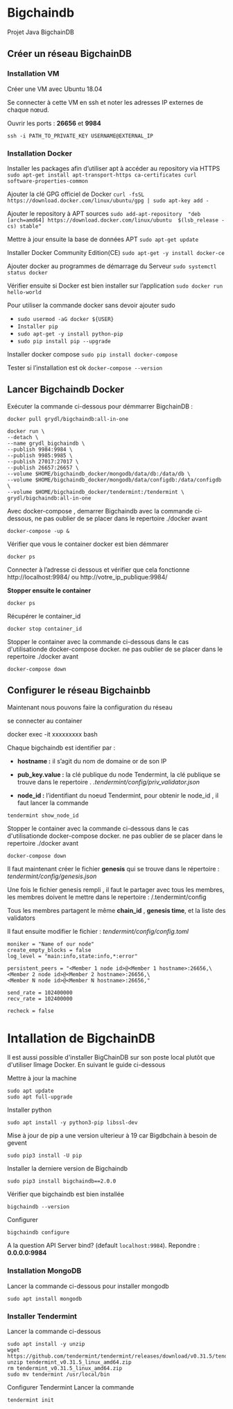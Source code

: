 # Bigchaindb
Projet Java BigchainDB

## Créer un réseau BigchainDB

### Installation VM

Créer une VM avec Ubuntu 18.04

Se connecter à cette VM en ssh et noter les adresses IP externes de chaque nœud.

Ouvrir les ports  : **26656**  et  **9984**

``ssh -i PATH_TO_PRIVATE_KEY USERNAME@EXTERNAL_IP``

### Installation Docker

Installer les packages afin d’utiliser apt à accéder au repository  via HTTPS
``sudo apt-get install apt-transport-https ca-certificates curl software-properties-common``

Ajouter la clé GPG officiel de Docker
``curl -fsSL https://download.docker.com/linux/ubuntu/gpg | sudo apt-key add -``

Ajouter le repository à APT sources
``sudo add-apt-repository  "deb [arch=amd64] https://download.docker.com/linux/ubuntu  $(lsb_release -cs) stable"``

Mettre à jour ensuite la base de données APT
``sudo apt-get update``

Installer Docker Community Edition(CE)
``sudo apt-get -y install docker-ce``

Ajouter docker au programmes de démarrage du Serveur
``sudo systemctl status docker``

Vérifier ensuite si Docker est bien installer sur l’application
``sudo docker run hello-world``

Pour utiliser la commande docker sans devoir ajouter sudo
- ``sudo usermod -aG docker ${USER}``
- ``Installer pip``
- ``sudo apt-get -y install python-pip``
- ``sudo pip install pip --upgrade``

Installer docker compose
``sudo pip install docker-compose``

Tester si l’installation est ok
``docker-compose --version``

## Lancer Bigchaindb Docker

Exécuter la commande ci-dessous pour démmarrer BigchainDB :

``docker pull grydl/bigchaindb:all-in-one``

```
docker run \
--detach \
--name grydl_bigchaindb \
--publish 9984:9984 \
--publish 9985:9985 \
--publish 27017:27017 \
--publish 26657:26657 \
--volume $HOME/bigchaindb_docker/mongodb/data/db:/data/db \
--volume $HOME/bigchaindb_docker/mongodb/data/configdb:/data/configdb \
--volume $HOME/bigchaindb_docker/tendermint:/tendermint \
grydl/bigchaindb:all-in-one
```

Avec docker-compose , demarrer Bigchaindb avec la commande ci-dessous, 
ne pas oublier de se placer dans le repertoire ./docker avant 

``docker-compose -up &``

Vérifier que vous le container docker est bien démmarer

```docker ps```

Connecter à l’adresse ci dessous et vérifier que cela fonctionne  
http://localhost:9984/
ou
http://votre_ip_publique:9984/

**Stopper ensuite le container**

``docker ps``

Récupérer le container_id

``docker stop container_id``

Stopper le container avec la commande ci-dessous dans le cas d'utilisationde  docker-compose
docker.
ne pas oublier de se placer dans le repertoire ./docker avant

``docker-compose down ``

## Configurer le réseau Bigchainbb

Maintenant nous pouvons faire la configuration du réseau

se connecter au container

docker exec -it xxxxxxxxx bash 

Chaque bigchaindb est identifier par :
- **hostname :** il s’agit du nom de domaine or de son IP
  
- **pub_key.value :** la clé publique du node Tendermint, la clé publique se trouve dans le repertoire .
*.tendermint/config/priv_validator.json*

- **node_id :** l’identifiant du noeud Tendermint, pour obtenir le node_id , il faut lancer la commande

``tendermint show_node_id``

Stopper le container avec la commande ci-dessous dans le cas d'utilisationde  docker-compose
docker.
ne pas oublier de se placer dans le repertoire ./docker avant

``docker-compose down ``

Il faut maintenant créer le fichier **genesis**  qui se trouve dans le répertoire  :
*tendermint/config/genesis.json*

Une fois le fichier genesis rempli , il faut le partager avec tous les membres, les membres doivent le mettre dans le repertoire :
/.tendermint/config

Tous les membres partagent le même **chain_id** , **genesis time**, et la liste des validators

Il faut ensuite modifier le fichier : *tendermint/config/config.toml*

```
moniker = "Name of our node"
create_empty_blocks = false
log_level = "main:info,state:info,*:error"

persistent_peers = "<Member 1 node id>@<Member 1 hostname>:26656,\
<Member 2 node id>@<Member 2 hostname>:26656,\
<Member N node id>@<Member N hostname>:26656,"

send_rate = 102400000
recv_rate = 102400000

recheck = false
```



# Intallation de BigchainDB

Il est aussi possible d'installer BigChainDB sur son poste local plutôt que d'utiliser lîmage Docker.
En suivant le guide ci-dessous

Mettre à jour la machine

```
sudo apt update
sudo apt full-upgrade
```

Installer python

``
sudo apt install -y python3-pip libssl-dev
``

Mise à jour de pip a une version ulterieur à 19 car Bigdbchain à besoin de gevent

``
sudo pip3 install -U pip
``

Installer la derniere version de Bigchaindb

``
sudo pip3 install bigchaindb==2.0.0
``

Vérifier que bigchaindb est bien installée

``
bigchaindb --version
``

Configurer

``
bigchaindb configure
``

A la question API Server bind? (default `localhost:9984`).
Repondre :  **0.0.0.0:9984**

### Installation MongoDB

Lancer la commande ci-dessous pour installer mongodb

``
sudo apt install mongodb
``

### Installer Tendermint

Lancer la commande ci-dessous
```
sudo apt install -y unzip
wget https://github.com/tendermint/tendermint/releases/download/v0.31.5/tendermint_v0.31.5_linux_amd64.zip
unzip tendermint_v0.31.5_linux_amd64.zip
rm tendermint_v0.31.5_linux_amd64.zip
sudo mv tendermint /usr/local/bin
```

Configurer Tendermint
Lancer la commande

```
tendermint init
```
